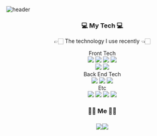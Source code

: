 <meta name="viewport" content="width=device-width, initial-scale=1">
<link rel="stylesheet" href="github-markdown.css">


![header](https://capsule-render.vercel.app/api?type=Waving&color=auto&height=350&section=header&text=devbean%&fontSize=90)

<h3 align = "center" >💻 My Tech 💻</h3> 
<p align = "center"> 👉🏻 The technology I use recently 👈🏻 </p> 

<div align = "center"> Front Tech
 <div>
  <img src="https://img.shields.io/badge/React-blue?style=flat-square&logo=React&logoColor=white"/></a>&nbsp<img src="https://img.shields.io/badge/Javascript-important?style=flat-square&logo=Javascript&logoColor=white"/></a>&nbsp<img src="https://img.shields.io/badge/HTML5-yellow?style=flat-square&logo=HTML5&logoColor=white"/></a>&nbsp<img src="https://img.shields.io/badge/CSS3-lightgray?style=flat-square&logo=CSS3&logoColor=white"/></br><img src="https://img.shields.io/badge/Typescript-3178C6?style=flat-square&logo=TypeScript&logoColor=white"/> <img src="https://img.shields.io/badge/Styled Components-DB7093?style=flat-square&logo=styled-components&logoColor=white"/>
 </div>
</div>
 
<div align = "center"> Back End Tech
 <div> 
  <img src="https://img.shields.io/badge/Node.js-5455FE?style=flat-square&logo=Node.js&logoColor=white"/> <img src="https://img.shields.io/badge/MongoDB-00B388?style=flat-square&logo=MongoDB&logoColor=white"/> <img src="https://img.shields.io/badge/Redux-40AEF0?style=flat-square&logo=Redux&logoColor=white"/><br/>
 </div>
</div>

<div align = "center"> Etc
 <div>
  <img src="https://img.shields.io/badge/Git-F05032?style=flat-square&logo=Git&logoColor=white"/> <img src="https://img.shields.io/badge/GitHub-181717?style=flat-square&logo=GitHub&logoColor=white"/> <img src="https://img.shields.io/badge/Ant Design-0170FE?style=flat-square&logo=Ant-Design&logoColor=white"/> <img src="https://img.shields.io/badge/Python-3766AB?style=flat-square&logo=Python&logoColor=white"/>
 </div>
</div> 

 <h3 align = "center"> 🙌🏻 Me 🙌🏻 <h3>
  
<p align = "center">
<a href="https://chairking-95.tistory.com/"><img src="https://img.shields.io/badge/Blog-9E9E9E?style=flat-square&logo=Mail.Ru&logoColor=white"/><a href="https://hits.seeyoufarm.com"><img src="https://hits.seeyoufarm.com/api/count/incr/badge.svg?url=https%3A%2F%2Fgithub.com%2Fhyunbeanohh%2Fhit-counter&count_bg=%000000&title_bg=%343664&icon=&icon_color=%23E7E7E7&title=hits&edge_flat=false"/></a>
</p>


